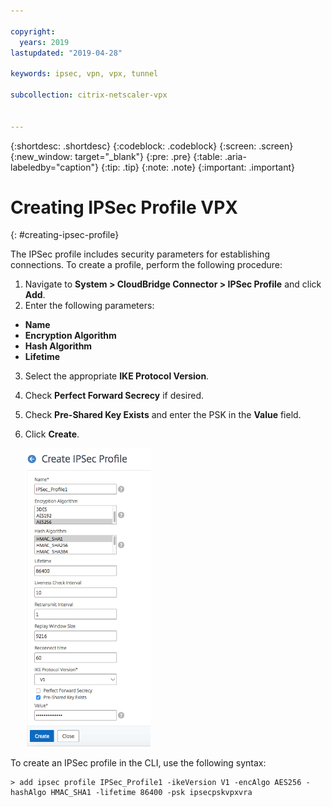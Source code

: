 ```yaml
---

copyright:
  years: 2019
lastupdated: "2019-04-28"

keywords: ipsec, vpn, vpx, tunnel

subcollection: citrix-netscaler-vpx


---
```


{:shortdesc: .shortdesc}
{:codeblock: .codeblock}
{:screen: .screen}
{:new_window: target="_blank"}
{:pre: .pre}
{:table: .aria-labeledby="caption"}
{:tip: .tip}
{:note: .note}
{:important: .important}

# Creating IPSec Profile VPX
{: #creating-ipsec-profile}

The IPSec profile includes security parameters for establishing connections. To create a profile, perform the following procedure:

1.	Navigate to **System > CloudBridge Connector > IPSec Profile** and click **Add**.
2.	Enter the following parameters:
  *	**Name**
  *	**Encryption Algorithm**
  *	**Hash Algorithm**
  *	**Lifetime**
3.	Select the appropriate **IKE Protocol Version**.
4.	Check **Perfect Forward Secrecy** if desired.
5.	Check **Pre-Shared Key Exists** and enter the PSK in the **Value** field.
6.	Click **Create**.

    <img src="images/ipsecCreateProfile.png" alt="drawing" style="width: 200px;"/>

To create an IPSec profile in the CLI, use the following syntax:
  
  ```
  > add ipsec profile IPSec_Profile1 -ikeVersion V1 -encAlgo AES256 -hashAlgo HMAC_SHA1 -lifetime 86400 -psk ipsecpskvpxvra
  
  ```
